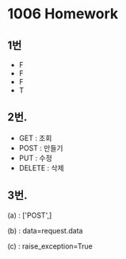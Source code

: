 # 1006 Homework

## 1번

- F
- F
- F
- T



## 2번.

- GET : 조회
- POST : 만들기
- PUT : 수정
- DELETE : 삭제



## 3번.

(a) : ['POST',]

(b) : data=request.data

(c) : raise_exception=True